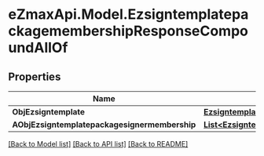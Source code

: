 
# eZmaxApi.Model.EzsigntemplatepackagemembershipResponseCompoundAllOf

## Properties

Name | Type | Description | Notes
------------ | ------------- | ------------- | -------------
**ObjEzsigntemplate** | [**EzsigntemplateResponseCompound**](EzsigntemplateResponseCompound.md) |  | 
**AObjEzsigntemplatepackagesignermembership** | [**List&lt;EzsigntemplatepackagesignermembershipResponseCompound&gt;**](EzsigntemplatepackagesignermembershipResponseCompound.md) |  | 

[[Back to Model list]](../README.md#documentation-for-models)
[[Back to API list]](../README.md#documentation-for-api-endpoints)
[[Back to README]](../README.md)

